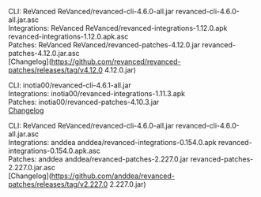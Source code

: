 CLI: ReVanced
ReVanced/revanced-cli-4.6.0-all.jar
revanced-cli-4.6.0-all.jar.asc  
Integrations: ReVanced
ReVanced/revanced-integrations-1.12.0.apk
revanced-integrations-1.12.0.apk.asc  
Patches: ReVanced
ReVanced/revanced-patches-4.12.0.jar
revanced-patches-4.12.0.jar.asc  
[Changelog](https://github.com/revanced/revanced-patches/releases/tag/v4.12.0
4.12.0.jar)




CLI: inotia00/revanced-cli-4.6.1-all.jar  
Integrations: inotia00/revanced-integrations-1.11.3.apk  
Patches: inotia00/revanced-patches-4.10.3.jar  
[Changelog](https://github.com/inotia00/revanced-patches/releases/tag/v4.10.3)




CLI: ReVanced
ReVanced/revanced-cli-4.6.0-all.jar
revanced-cli-4.6.0-all.jar.asc  
Integrations: anddea
anddea/revanced-integrations-0.154.0.apk
revanced-integrations-0.154.0.apk.asc  
Patches: anddea
anddea/revanced-patches-2.227.0.jar
revanced-patches-2.227.0.jar.asc  
[Changelog](https://github.com/anddea/revanced-patches/releases/tag/v2.227.0
2.227.0.jar)

